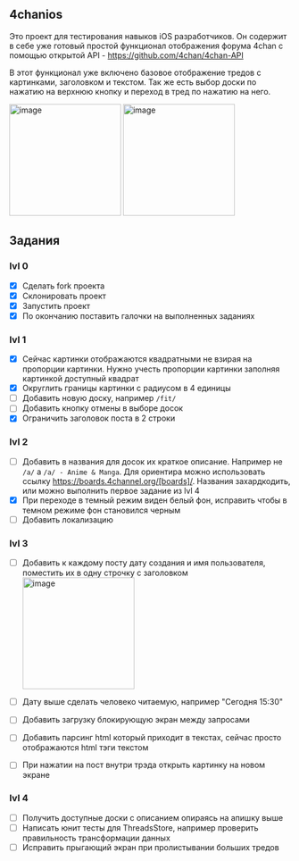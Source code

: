## 4chanios
Это проект для тестирования навыков iOS разработчиков. Он содержит в себе уже готовый простой функционал отображения форума 4chan с помощью открытой API - https://github.com/4chan/4chan-API

В этот функционал уже включено базовое отображение тредов с картинками, заголовком и текстом. Так же есть выбор доски по нажатию на верхнюю кнопку и переход в тред по нажатию на него.

<img width="200" alt="image" src="https://github.com/sam-moshenko/4chanios/assets/9245995/67891a3e-d49b-48f5-b9ba-8f41a7687388">
<img width="200" alt="image" src="https://github.com/sam-moshenko/4chanios/assets/9245995/8549208c-edc2-406e-87fb-130e74d16b50">

## Задания

### lvl 0

- [x] Сделать fork проекта
- [x] Склонировать проект
- [x] Запустить проект
- [x] По окончанию поставить галочки на выполненных заданиях

### lvl 1

- [x] Сейчас картинки отображаются квадратными не взирая на пропорции картинки. Нужно учесть пропорции картинки заполняя картинкой доступный квадрат
- [x] Округлить границы картинки с радиусом в 4 единицы
- [ ] Добавить новую доску, например `/fit/`
- [ ] Добавить кнопку отмены в выборе досок
- [x] Ограничить заголовок поста в 2 строки

### lvl 2

- [ ] Добавить в названия для досок их краткое описание. Например не `/a/` а `/a/ - Anime & Manga`. Для ориентира можно использовать ссылку https://boards.4channel.org/[boards]/. Названия захардкодить, или можно выполнить первое задание из lvl 4
- [x] При переходе в темный режим виден белый фон, исправить чтобы в темном режиме фон становился черным
- [ ] Добавить локализацию

### lvl 3

- [ ] Добавить к каждому посту дату создания и имя пользователя, поместить их в одну строчку с заголовком <img width="200" alt="image" src="https://github.com/sam-moshenko/4chanios/assets/9245995/044704de-6b5d-4513-b1c0-d1e1afbc929f">

- [ ] Дату выше сделать человеко читаемую, например "Сегодня 15:30"
- [ ] Добавить загрузку блокирующую экран между запросами
- [ ] Добавить парсинг html который приходит в текстах, сейчас просто отображаются html тэги текстом
- [ ] При нажатии на пост внутри трэда открыть картинку на новом экране

### lvl 4

- [ ] Получить доступные доски с описанием опираясь на апишку выше
- [ ] Написать юнит тесты для ThreadsStore, например проверить правильность трансформации данных
- [ ] Исправить прыгающий экран при пролистывании больших тредов
